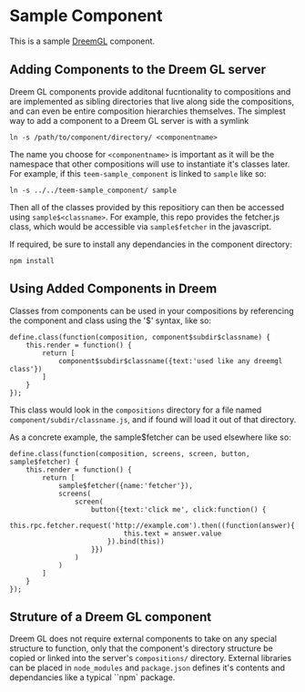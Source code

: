 # Sample Component

This is a sample [DreemGL](https://github.com/teem2/dreemgl) component.

## Adding Components to the Dreem GL server

Dreem GL components provide additonal fucntionality to compositions and are implemented as sibling directories that live
along side the compositions, and can even be entire composition hierarchies themselves.  The simplest way to add a
component to a Dreem GL server is with a symlink

    ln -s /path/to/component/directory/ <componentname>
    
The name you choose for `<componentname>` is important as it will be the namespace that other compositions will use to 
instantiate it's classes later.  For example, if this `teem-sample_component` is linked to `sample` like so:    

    ln -s ../../teem-sample_component/ sample
    
Then all of the classes provided by this repositiory can then be accessed using `sample$<classname>`.  For example, this
repo provides the fetcher.js class, which would be accessible via `sample$fetcher` in the javascript.  

If required, be sure to install any dependancies in the component directory:
 
    npm install

## Using Added Components in Dreem

Classes from components can be used in your compositions by referencing the component and class using the '$' syntax,
like so:

    define.class(function(composition, component$subdir$classname) {
        this.render = function() {
            return [
                component$subdir$classname({text:'used like any dreemgl class'})
            ]
        }
    });

This class would look in the `compositions` directory for a file named `component/subdir/classname.js`, 
and if found will load it out of that directory.

As a concrete example, the sample$fetcher can be used elsewhere like so:

    define.class(function(composition, screens, screen, button, sample$fetcher) {
        this.render = function() {
            return [
                sample$fetcher({name:'fetcher'}),
                screens(
                    screen(
                        button({text:'click me', click:function() {
                            this.rpc.fetcher.request('http://example.com').then((function(answer){
                                this.text = answer.value
                            }).bind(this))
                        }})
                    )
                )
            ]
        }
    });


## Struture of a Dreem GL component

Dreem GL does not require external components to take on any special structure to function, only that the component's 
directory structure be copied or linked into the server's `compositions/` directory.  External libraries can be placed 
in `node_modules` and `package.json` defines it's contents and dependancies like a typical ``npm` package. 